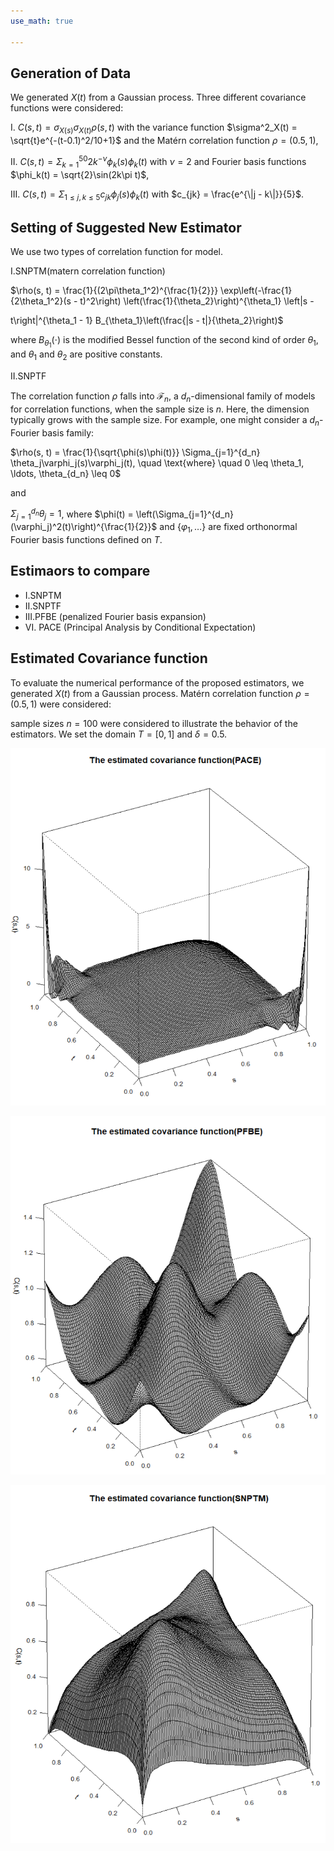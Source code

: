```yaml
---
use_math: true

---
```




## Generation of Data 
 
We generated $X(t)$ from a Gaussian process. Three different covariance functions were considered:

I. $C(s, t) = \sigma_{X(s)}\sigma_{X(t)}\rho(s, t)$ with the variance function $\sigma^2_X(t) = \sqrt{t}e^{-(t-0.1)^2/10+1}$ and the Matérn correlation function $\rho = (0.5, 1)$,

II. $C(s, t) = \Sigma_{k=1}^{50} 2k^{-\nu}\phi_k(s)\phi_k(t)$ with $\nu = 2$ and Fourier basis functions $\phi_k(t) = \sqrt{2}\sin(2k\pi t)$,

III. $C(s, t) = \Sigma_{1 \leq j, k \leq 5} c_{jk}\phi_j(s)\phi_k(t)$ with $c_{jk} = \frac{e^{\|j - k\|}}{5}$.



## Setting of Suggested New Estimator 

We use two types of correlation function for model. 

I.SNPTM(matern correlation function)

$\rho(s, t) = \frac{1}{(2\pi\theta_1^2)^{\frac{1}{2}}} \exp\left(-\frac{1}{2\theta_1^2}(s - t)^2\right) \left(\frac{1}{\theta_2}\right)^{\theta_1} \left|s - 

t\right|^{\theta_1 - 1} B_{\theta_1}\left(\frac{|s - t|}{\theta_2}\right)$

where $B_{\theta_1}(\cdot)$ is the modified Bessel function of the second kind of order $\theta_1$, and $\theta_1$ and $\theta_2$ are positive constants.

II.SNPTF

The correlation function $\rho$ falls into $\mathcal{F}_n$, a $d_n$-dimensional family of models for correlation functions, when the sample size is $n$.
Here, the dimension typically grows with the sample size. For example, one might consider a $d_n$-Fourier basis family:

$\rho(s, t) = \frac{1}{\sqrt{\phi(s)\phi(t)}} \Sigma_{j=1}^{d_n} \theta_j\varphi_j(s)\varphi_j(t), \quad \text{where} \quad 0 \leq \theta_1, \ldots, \theta_{d_n} \leq 0$

and

$\Sigma_{j=1}^{d_n} \theta_j = 1$,
where $\phi(t) = \left(\Sigma_{j=1}^{d_n} (\varphi_j)^2(t)\right)^{\frac{1}{2}}$ and $\{\varphi_1, \ldots\}$ are fixed orthonormal Fourier basis functions defined on $T$.

## Estimaors to compare 
- I.SNPTM
- II.SNPTF
- III.PFBE (penalized Fourier basis expansion)
- VI. PACE (Principal Analysis by Conditional Expectation)

## Estimated Covariance function  



To evaluate the numerical performance of the proposed estimators, we generated $X(t)$ from a Gaussian process. Matérn correlation function $\rho = (0.5, 1)$ were considered:

sample sizes $n = 100$ were considered to illustrate the behavior of the estimators. We set the domain $T = [0, 1]$ and $\delta = 0.5$.

![Estimated Covariance Function(PACE)](/images/PACE_1.png)

![Estimated Covariance Function(PFBE)](/images/PFBE.png)

![Estimated Covariance Function(SNPTM)](/images/SNPTM.png)




